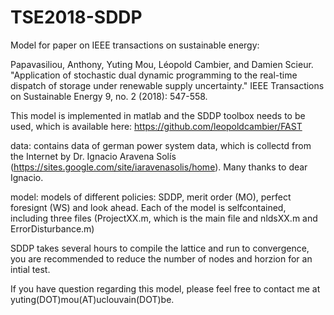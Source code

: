 # TSE2018-SDDP
Model for paper on IEEE transactions on sustainable energy: 

Papavasiliou, Anthony, Yuting Mou, Léopold Cambier, and Damien Scieur. "Application of stochastic dual dynamic programming to the real-time dispatch of storage under renewable supply uncertainty." IEEE Transactions on Sustainable Energy 9, no. 2 (2018): 547-558.

This model is implemented in matlab and the SDDP toolbox needs to be used, which is available here: https://github.com/leopoldcambier/FAST

data: contains data of german power system data, which is collectd from the Internet by Dr. Ignacio Aravena Solís (https://sites.google.com/site/iaravenasolis/home). Many thanks to dear Ignacio.

model: models of different policies: SDDP, merit order (MO), perfect foresignt (WS) and look ahead. Each of the model is selfcontained, including three files (ProjectXX.m, which is the main file and nldsXX.m and ErrorDisturbance.m)

SDDP takes several hours to compile the lattice and run to convergence, you are recommended to reduce the number of nodes and horzion for an intial test.

If you have question regarding this model, please feel free to contact me at yuting(DOT)mou(AT)uclouvain(DOT)be.
